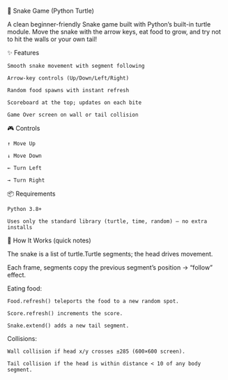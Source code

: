 🐍 Snake Game (Python Turtle)

A clean beginner-friendly Snake game built with Python’s built-in turtle module.
Move the snake with the arrow keys, eat food to grow, and try not to hit the walls or your own tail!



✨ Features

    Smooth snake movement with segment following

    Arrow-key controls (Up/Down/Left/Right)

    Random food spawns with instant refresh

    Scoreboard at the top; updates on each bite

    Game Over screen on wall or tail collision




🎮 Controls

    ↑ Move Up

    ↓ Move Down

    ← Turn Left

    → Turn Right



📦 Requirements

    Python 3.8+

    Uses only the standard library (turtle, time, random) — no extra installs




🧩 How It Works (quick notes)

The snake is a list of turtle.Turtle segments; the head drives movement.

Each frame, segments copy the previous segment’s position → “follow” effect.

Eating food:

    Food.refresh() teleports the food to a new random spot.

    Score.refresh() increments the score.

    Snake.extend() adds a new tail segment.

Collisions:

    Wall collision if head x/y crosses ±285 (600×600 screen).

    Tail collision if the head is within distance < 10 of any body segment.